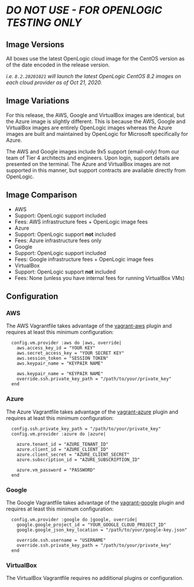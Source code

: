 # ***DO NOT USE - FOR OPENLOGIC TESTING ONLY***

## Image Versions

All boxes use the latest OpenLogic cloud image for the CentOS version as of the date encoded in the release version.

_i.e. `8.2.20201021` will launch the latest OpenLogic CentOS 8.2 images on each cloud provider as of Oct 21, 2020._

## Image Variations

For this release, the AWS, Google and VirtualBox images are identical, but the Azure image is slightly different.  This is because the AWS, Google and VirtualBox images are entirely OpenLogic images whereas the Azure images are built and maintained by OpenLogic for Microsoft specifically for Azure.

The AWS and Google images include 9x5 support (email-only) from our team of Tier 4 architects and engineers.  Upon login, support details are presented on the terminal.  The Azure and VirtualBox images are not supported in this manner, but support contracts are available directly from OpenLogic.

## Image Comparison

- AWS
 - Support: OpenLogic support included
 - Fees: AWS infrastructure fees + OpenLogic image fees
- Azure
 - Support: OpenLogic support **not** included
 - Fees: Azure infrastructure fees only
- Google
 - Support: OpenLogic support included
 - Fees: Google infrastructure fees + OpenLogic image fees
- VirtualBox
 - Support: OpenLogic support **not** included
 - Fees: None (unless you have internal fees for running VirtualBox VMs)

## Configuration 

### AWS

The AWS Vagrantfile takes advantage of the [vagrant-aws](https://github.com/mitchellh/vagrant-aws) plugin and requires at least this minimum configuration:

```
  config.vm.provider :aws do |aws, override|
    aws.access_key_id = "YOUR KEY"
    aws.secret_access_key = "YOUR SECRET KEY"
    aws.session_token = "SESSION TOKEN"
    aws.keypair_name = "KEYPAIR NAME"

    aws.keypair_name = "KEYPAIR NAME"
    override.ssh.private_key_path = "/path/to/your/private_key"
  end
```

### Azure

The Azure Vagrantfile takes advantage of the [vagrant-azure](https://github.com/Azure/vagrant-azure) plugin and requires at least this minimum configuration:

```
  config.ssh.private_key_path = "/path/to/your/private_key"
  config.vm.provider :azure do |azure|

    azure.tenant_id = "AZURE_TENANT_ID"
    azure.client_id = "AZURE_CLIENT_ID"
    azure.client_secret = "AZURE_CLIENT_SECRET"
    azure.subscription_id = "AZURE_SUBSCRIPTION_ID"

    azure.vm_password = "PASSWORD"
  end
```

### Google

The Google Vagrantfile takes advantage of the [vagrant-google](https://github.com/mitchellh/vagrant-google) plugin and requires at least this minimum configuration:

```
  config.vm.provider :google do |google, override|
    google.google_project_id = "YOUR_GOOGLE_CLOUD_PROJECT_ID"
    google.google_json_key_location = "/path/to/your/google-key.json"
    
    override.ssh.username = "USERNAME"
    override.ssh.private_key_path = "/path/to/your/private_key"
  end
```

### VirtualBox

The VirtualBox Vagrantfile requires no additional plugins or configuration.

